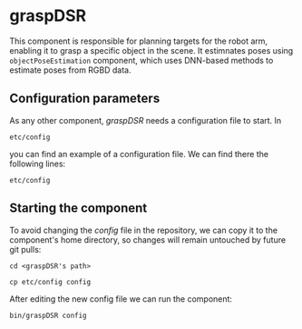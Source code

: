 # graspDSR

This component is responsible for planning targets for the robot arm, enabling it to grasp a specific object in the scene. It estimnates poses using `objectPoseEstimation` component, which uses DNN-based methods to estimate poses from RGBD data.

## Configuration parameters

As any other component, *graspDSR* needs a configuration file to start. In
```
etc/config
```
you can find an example of a configuration file. We can find there the following lines:
```
etc/config
```

## Starting the component
To avoid changing the *config* file in the repository, we can copy it to the component's home directory, so changes will remain untouched by future git pulls:

```
cd <graspDSR's path> 
```
```
cp etc/config config
```

After editing the new config file we can run the component:

```
bin/graspDSR config
```
